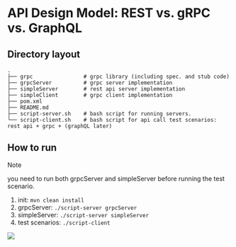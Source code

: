 # API Design Model: REST vs. gRPC vs. GraphQL

## Directory layout

```
.
├── grpc                # grpc library (including spec. and stub code)
├── grpcServer          # grpc server implementation
├── simpleServer        # rest api server implementation
├── simpleClient        # grpc client implementation
├── pom.xml
├── README.md
├── script-server.sh    # bash script for running servers.
└── script-client.sh    # bash script for api call test scenarios: rest api + grpc + (graphQL later)
```

## How to run

> [!NOTE]
> you need to run both grpcServer and simpleServer before running the test scenario.

1. init: `mvn clean install`
2. grpcServer: `./script-server grpcServer`
3. simpleServer: `./script-server simpleServer`
4. test scenarios: `./script-client`

![](./recording.gif)